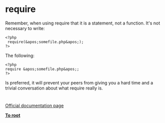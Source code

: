 # require





Remember, when using require that it is a statement, not a function. It&apos;s not necessary to write:


```
<?php
 require(&apos;somefile.php&apos;);
?>
```


The following:


```
<?php
require &apos;somefile.php&apos;;
?>
```


Is preferred, it will prevent your peers from giving you a hard time and a trivial conversation about what require really is.

  

#

[Official documentation page](https://www.php.net/manual/en/function.require.php)

**[To root](/README.md)**